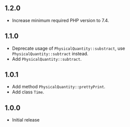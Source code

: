## 1.2.0

* Increase minimum required PHP version to 7.4.

## 1.1.0

* Deprecate usage of `PhysicalQuantity::substract`, use `PhysicalQuantity::subtract` instead.
* Add `PhysicalQuantity::subtract`.


## 1.0.1

* Add method `PhysicalQuantity::prettyPrint`.
* Add class `Time`.


## 1.0.0

* Initial release
